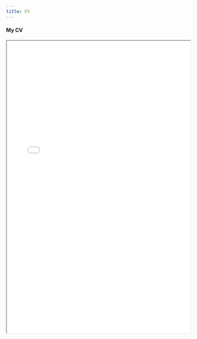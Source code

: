 ```yaml
---
title: CV
---
```


#### My CV

<iframe
src="190710_ysx_cv.pdf" style="width:100%; height:800;" scrolling="yes">
</iframe>
